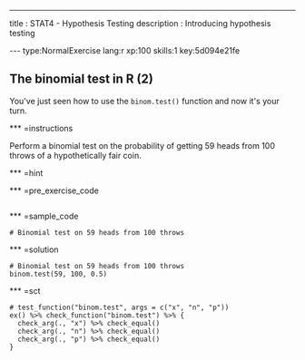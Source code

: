 ---
title       : STAT4 - Hypothesis Testing
description : Introducing hypothesis testing










--- type:NormalExercise lang:r xp:100 skills:1 key:5d094e21fe
## The binomial test in R (2)

You've just seen how to use the `binom.test()` function and now it's your turn.

*** =instructions

Perform a binomial test on the probability of getting 59 heads from 100 throws of a hypothetically fair coin.

*** =hint

*** =pre_exercise_code
```{r}

```

*** =sample_code
```{r}
# Binomial test on 59 heads from 100 throws

```

*** =solution
```{r}
# Binomial test on 59 heads from 100 throws
binom.test(59, 100, 0.5)

```

*** =sct
```{r}
# test_function("binom.test", args = c("x", "n", "p"))
ex() %>% check_function("binom.test") %>% {
  check_arg(., "x") %>% check_equal()
  check_arg(., "n") %>% check_equal()
  check_arg(., "p") %>% check_equal()
}
```

